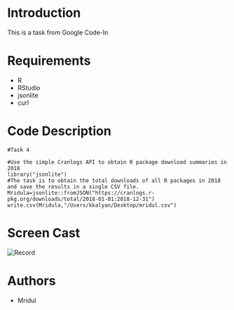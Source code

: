 # Introduction
This is a task from Google Code-In

# Requirements
- R
- RStudio
- jsonlite
- curl

# Code Description
```
#Task 4

#Use the simple Cranlogs API to obtain R package download summaries in 2018
library("jsonlite")
#The task is to obtain the total downloads of all R packages in 2018 and save the results in a single CSV file.
Mridula=jsonlite::fromJSON("https://cranlogs.r-pkg.org/downloads/total/2018-01-01:2018-12-31")
write.csv(Mridula,"/Users/kkalyan/Desktop/mridul.csv")
```
# Screen Cast
![Record](http://g.recordit.co/O9JWQNAPDA.gif)

# Authors
- Mridul

